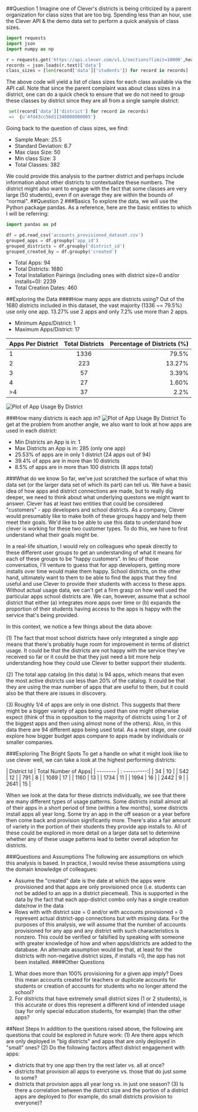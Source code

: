 ##Question 1
Imagine one of Clever's districts is being criticized by a parent organization for class sizes that are too big. Spending less than an hour, use the Clever API & the demo data set to perform a quick analysis of class sizes.


```python
import requests
import json
import numpy as np

r = requests.get('https://api.clever.com/v1.1/sections?limit=10000',headers={'Authorization':'Bearer DEMO_TOKEN'})
records = json.loads(r.text)['data']
class_sizes = [len(record['data']['students']) for record in records]
```
The above code will yield a list of class sizes for each class available via the API call. Note that since the parent complaint was about class sizes in a district, one can do a quick check to ensure that we do not need to group these classes by district since they are all from a single sample district:
```python
 set(record['data']['district'] for record in records)
 =>  {u'4fd43cc56d11340000000005'}
```
Going back to the question of class sizes, we find:
* Sample Mean: 25.5
* Standard Deviation: 6.7
* Max class Size: 50
* Min class Size: 3
* Total Classes: 382

We could provide this analysis to the partner district and perhaps include information about other districts to contextualize these numbers. The district might also want to engage with the fact that some classes are very large (50 students), even if on average they are within the bounds of "normal".
##Question 2
###Basics
To explore the data, we will use the Python package pandas. As a reference, here are the basic entities to which I will be referring:
```python
import pandas as pd

df = pd.read_csv('accounts_provisioned_dataset.csv')
grouped_apps = df.groupby('app_id')
grouped_districts = df.groupby('district_id')
grouped_created_by = df.groupby('created')
```
* Total Apps: 94
* Total Districts: 1680
* Total Installation Pairings (including ones with district size=0 and/or installs=0): 2239
* Total Creation Dates: 460

##Exploring the Data
####How many apps are districts using?
Out of the 1680 districts included in this dataset, the vast majority (1336 ~= 79.5%) use only one app. 13.27% use 2 apps and only 7.2% use more than 2 apps.  
* Minimum Apps/District: 1
* Maximum Apps/District: 17

| Apps Per District  | Total Districts   | Percentage of Districts (%)  |
| ------------- |:-------------:| -----:|
| 1      | 1336 | 79.5% |
|2      | 223      |   13.27% |
| 3      |   57| 3.39%|
| 4      | 27| 1.60% |
| >4 | 37      |   2.2% |

![Plot of App Usage By District](https://raw.github.com/margo-K/clever-assn/master/app_usage_per_district.png) 

###How many districts is each app in?
![Plot of App Usage By District](https://raw.github.com/margo-K/clever-assn/master/district_per_app.png)
To get at the problem from another angle, we also want to look at how apps are used in each district:
* Min Districts an App is in: 1
* Max Districts an App is in: 285 (only one app)
* 25.53% of apps are in only 1 district (24 apps out of 94)
* 39.4% of apps are in more than 10 districts
* 8.5% of apps are in more than 100 districts (8 apps total)

###What do we know
So far, we've just scratched the surface of what this data set (or the larger data set of which its part) can tell us. We have a basic idea of how apps and district connections are made, but to really dig deeper, we need to think about what underlying questons we might want to answer. Clever has at least two entities that could be considered "customers" - app developers and school districts. As a company, Clever would presumably like to make both of these groups happy and help them meet their goals. We'd like to be able to use this data to understand how clever is working for these two customer types. To do this, we have to first understand what their goals might be.

In a real-life situation, I would rely on colleagues who speak directly to these different user groups to get an understanding of what it means for each of these groups to be "happy customers". In lieu of those conversatios, I'll venture to guess that for app developers, getting more installs over time would make them happy. School districts, on the other hand, ultimately want to them to be able to find the apps that they find useful and use Clever to provide their students with access to these apps. Without actual usage data, we can't get a firm grasp on how well used the particular apps school districts are. We can, however, assume that a school district that either (a) integrates more apps over time or (b) expands the proportion of their students having access to the apps is happy with the service that's being provided.

In this context, we notice a few things about the data above:

(1) The fact that most school districts have only integrated a single app means that there's probably huge room for improvement in terms of district usage. It could be that the districts are not happy with the service they've received so far or it could be that they just need a bit more help understanding how they could use Clever to better support their students.

(2) The total app catalog (in this data) is 94 apps, which means that even the most active districts use less than 20% of the catalog. It could be that they are using the max number of apps that are useful to them, but it could also be that there are issues in discovery.

(3) Roughly 1/4 of apps are only in one district. This suggests that there might be a bigger variety of apps being used than one might otherwise expect (think of this in opposition to the majority of districts using 1 or 2 of the biggest apps and then using almost none of the others). Also, in this data there are 94 different apps being used total. As a next stage, one could explore how bigger budget apps compare to apps made by individuals or smaller companies.

###Exploring The Bright Spots
To get a handle on what it might look like to use clever well, we can take a look at the highest performing districts:

| District Id | Total Number of Apps|
| -------- | : ----------:|
| 34 | 10 |
| 542 | 12 |
| 791 | 8 |
| 1089 | 17 |
| 1160 | 13 |
| 1734 | 11 |
| 1994 | 16 |
| 2442 | 9 | 
| 2641 | 15 |

When we look at the data for these districts individually, we see that there are many different types of usage patterns. Some districts install almost all of their apps in a short period of time (within a few months), some districts install apps all year long. Some try an app in the off season or a year before then come back and provision significantly more. There's also a fair amount of variety in the portion of their students they provide app installs to. All of these could be explored in more detail on a larger data set to determine whether any of these usage patterns lead to better overall adoption for districts.

###Questions and Assumptions
The following are assumptions on which this analysis is based. In practice, I would revise these assumptions using the domain knowledge of colleagues:
* Assume the "created" date is the date at which the apps were provisioned and that apps are only provisioned once (i.e. students can not be added to an app in a district piecemeal). This is supported in the data by the fact that each app-district combo only has a single creation date/row in the data
* Rows with with district size = 0 and/or with accounts provisioned = 0 represent actual district-app connections but with missing data. For the purposes of this analysis, we will assume that the number of accounts provisioned for any app and any district with such characteristics is nonzero. This could be verified or falsified by speaking with someone with greater knowledge of how and when apps/districts are added to the database. An alternate assumption would be that, at least for the districts with non-negative district sizes, if installs =0, the app has not been installed. 
####Other Questions
1. What does more than 100% provisioning for a given app imply? Does this mean accounts created for teachers or duplicate accounts for students or creation of accounts for students who no longer attend the school?
2. For districts that have extremely small district sizes (1 or 2 students), is this accurate or does this represent a different kind of intended usage (say for only special education students, for example) than the other apps?

##Next Steps
In addition to the questions raised above, the following are questions that could be explored in future work:
(1) Are there apps which are only deployed in "big districts" and apps that are only deployed in "small" ones?
(2) Do the following factors affect district engagement with apps:
* districts that try one app then try the rest later vs. all at once?
* districts that provision all apps to everyone vs. those that do just some to some?
* districts that provision apps all year long vs. in just one season?
(3) Is there a correlation between the district size and the portion of a district apps are deployed to (for example, do small districts provision to everyone)?  

